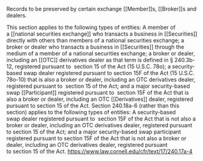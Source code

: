 Records to be preserved by certain exchange [[Member]]s, [[Broker]]s and dealers.

This section applies to the following types of entities: A member of a [[national securities exchange]] who transacts a business in [[Securities]] directly with others than members of a national securities exchange; a broker or dealer who transacts a business in [[Securities]] through the medium of a member of a national securities exchange; a broker or dealer, including an [[OTC]] derivatives dealer as that term is defined in § 240.3b-12, registered pursuant to  section 15 of the Act (15 U.S.C. 78o); a security-based swap dealer registered pursuant to section 15F of the Act (15 U.S.C. 78o-10) that is also a broker or dealer, including an OTC derivatives dealer, registered pursuant to  section 15 of the Act; and a major security-based swap [[Participant]] registered pursuant to  section 15F of the Act that is also a broker or dealer, including an OTC [[Derivatives]] dealer, registered pursuant to section 15 of the Act. Section 240.18a-6 (rather than this section) applies to the following types of entities: A security-based swap dealer registered pursuant to  section 15F of the Act that is not also a broker or dealer, including an OTC derivatives dealer, registered pursuant to section 15 of the Act; and a major security-based swap participant registered pursuant to section 15F of the Act that is not also a broker or dealer, including an OTC derivatives dealer, registered pursuant to section 15 of the Act.
https://www.law.cornell.edu/cfr/text/17/240.17a-4